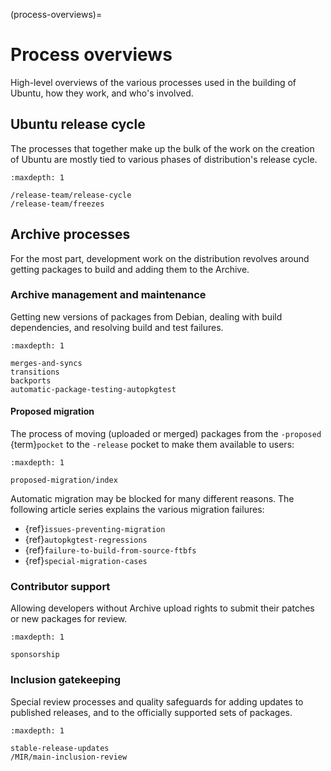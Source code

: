 (process-overviews)=
# Process overviews

High-level overviews of the various processes used in the building of Ubuntu, how they work, and who's involved.


## Ubuntu release cycle

The processes that together make up the bulk of the work on the creation of Ubuntu are mostly tied to various phases of distribution's release cycle.

```{toctree}
:maxdepth: 1

/release-team/release-cycle
/release-team/freezes
```


## Archive processes

For the most part, development work on the distribution revolves around getting packages to build and adding them to the Archive.


### Archive management and maintenance

Getting new versions of packages from Debian, dealing with build dependencies, and resolving build and test failures.

```{toctree}
:maxdepth: 1

merges-and-syncs
transitions
backports
automatic-package-testing-autopkgtest
```


#### Proposed migration

The process of moving (uploaded or merged) packages from the `-proposed` {term}`pocket` to the `-release` pocket to make them available to users:

```{toctree}
:maxdepth: 1

proposed-migration/index
```

Automatic migration may be blocked for many different reasons. The following article series explains the various migration failures:

* {ref}`issues-preventing-migration`
* {ref}`autopkgtest-regressions`
* {ref}`failure-to-build-from-source-ftbfs`
* {ref}`special-migration-cases`


### Contributor support

Allowing developers without Archive upload rights to submit their patches or new packages for review.

```{toctree}
:maxdepth: 1

sponsorship
```


### Inclusion gatekeeping

Special review processes and quality safeguards for adding updates to published releases, and to the officially supported sets of packages.

```{toctree}
:maxdepth: 1

stable-release-updates
/MIR/main-inclusion-review
```
